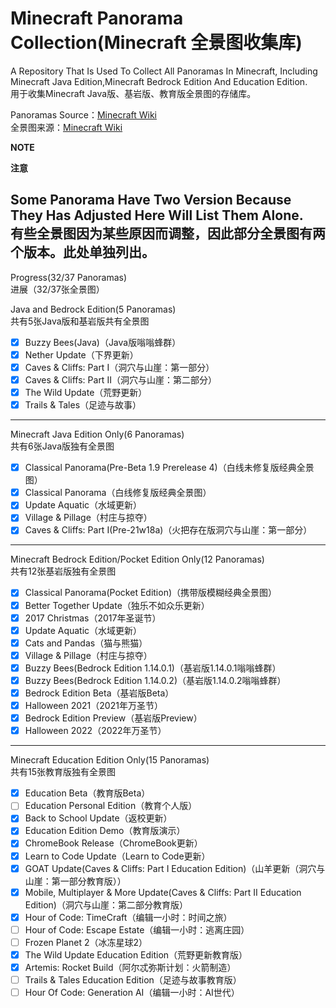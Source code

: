 # Minecraft Panorama Collection(Minecraft 全景图收集库)

A Repository That Is Used To Collect All Panoramas In Minecraft, Including Minecraft Java Edition,Minecraft Bedrock Edition And Education Edition.<br>
用于收集Minecraft Java版、基岩版、教育版全景图的存储库。

Panoramas Source：[Minecraft Wiki](https://minecraft.wiki/w/Panorama)<br>
全景图来源：[Minecraft Wiki](https://zh.minecraft.wiki/w/%E5%85%A8%E6%99%AF%E5%9B%BE)

<strong>NOTE</strong>

<strong>注意</strong>

<strong>Some Panorama Have Two Version Because They Has Adjusted Here Will List Them Alone.<br></strong>
<strong>有些全景图因为某些原因而调整，因此部分全景图有两个版本。此处单独列出。</strong>
-----------------------------------------------------------------
Progress(32/37 Panoramas)<br>
进展（32/37张全景图）

Java and Bedrock Edition(5 Panoramas)<br>
共有5张Java版和基岩版共有全景图<br>
- [x] Buzzy Bees(Java)（Java版嗡嗡蜂群）
- [x] Nether Update（下界更新）
- [x] Caves & Cliffs: Part I（洞穴与山崖：第一部分）
- [x] Caves & Cliffs: Part II（洞穴与山崖：第二部分）
- [x] The Wild Update（荒野更新）
- [x] Trails & Tales（足迹与故事）
-----------------------------------------------------------------
Minecraft Java Edition Only(6 Panoramas)<br>
共有6张Java版独有全景图<br>
- [x] Classical Panorama(Pre-Beta 1.9 Prerelease 4)（白线未修复版经典全景图）
- [x] Classical Panorama（白线修复版经典全景图）
- [x] Update Aquatic（水域更新）
- [x] Village & Pillage（村庄与掠夺）
- [x] Caves & Cliffs: Part I(Pre-21w18a)（火把存在版洞穴与山崖：第一部分）
-----------------------------------------------------------------
Minecraft Bedrock Edition/Pocket Edition Only(12 Panoramas)<br>
共有12张基岩版独有全景图<br>
- [x] Classical Panorama(Pocket Edition)（携带版模糊经典全景图）
- [x] Better Together Update（独乐不如众乐更新）
- [x] 2017 Christmas（2017年圣诞节）
- [x] Update Aquatic（水域更新）
- [x] Cats and Pandas（猫与熊猫）
- [x] Village & Pillage（村庄与掠夺）
- [x] Buzzy Bees(Bedrock Edition 1.14.0.1)（基岩版1.14.0.1嗡嗡蜂群）
- [x] Buzzy Bees(Bedrock Edition 1.14.0.2)（基岩版1.14.0.2嗡嗡蜂群）
- [x] Bedrock Edition Beta（基岩版Beta）
- [x] Halloween 2021（2021年万圣节）
- [x] Bedrock Edition Preview（基岩版Preview）
- [x] Halloween 2022（2022年万圣节）
-----------------------------------------------------------------
Minecraft Education Edition Only(15 Panoramas)<br>
共有15张教育版独有全景图<br>
- [x] Education Beta（教育版Beta）
- [ ] Education Personal Edition（教育个人版）
- [x] Back to School Update（返校更新）
- [x] Education Edition Demo（教育版演示）
- [x] ChromeBook Release（ChromeBook更新）
- [x] Learn to Code Update（Learn to Code更新）
- [x] GOAT Update(Caves & Cliffs: Part I Education Edition)（山羊更新（洞穴与山崖：第一部分教育版））
- [x] Mobile, Multiplayer & More Update(Caves & Cliffs: Part II Education Edition)（洞穴与山崖：第二部分教育版）
- [x] Hour of Code: TimeCraft（编辑一小时：时间之旅）
- [ ] Hour of Code: Escape Estate（编辑一小时：逃离庄园）
- [ ] Frozen Planet 2（冰冻星球2）
- [x] The Wild Update Education Edition（荒野更新教育版）
- [x] Artemis: Rocket Build（阿尔忒弥斯计划：火箭制造）
- [ ] Trails & Tales Education Edition（足迹与故事教育版）
- [ ] Hour Of Code: Generation AI（编辑一小时：AI世代）
